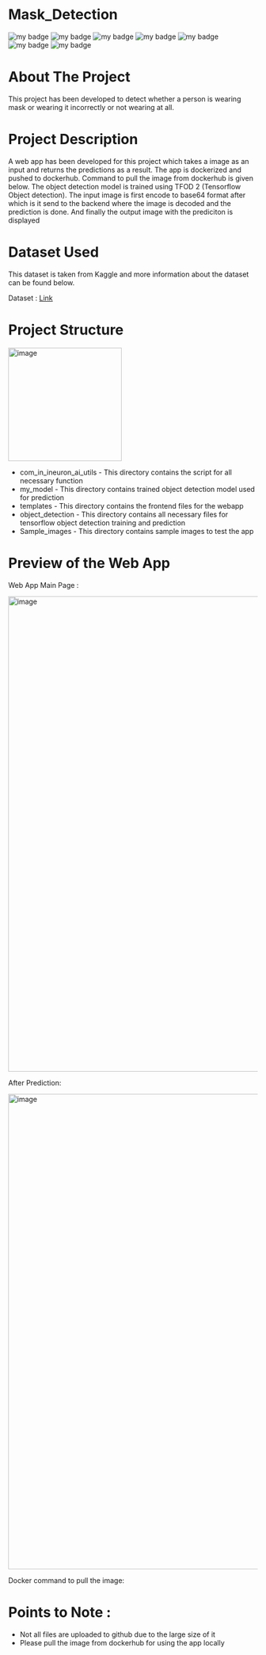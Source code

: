 # Mask_Detection
![my badge](https://img.shields.io/badge/Python-3-blue)
![my badge](https://img.shields.io/badge/Deep-Learning-brightgreen)
![my badge](https://img.shields.io/badge/Flask-App-green)
![my badge](https://img.shields.io/badge/Object-Detection-yellowgreen)
![my badge](https://img.shields.io/badge/TF-OD-orange)
![my badge](https://img.shields.io/badge/-Docker-purple)
![my badge](https://img.shields.io/badge/-GIT-green)

# About The Project

This project has been developed to detect whether a person is wearing mask or wearing it incorrectly or not wearing at all.

# Project Description 

A web app has been developed for this project which takes a image as an input and returns the predictions as a result. The app is dockerized and pushed to dockerhub. Command to pull the image from dockerhub is given below. The object detection model is trained using TFOD 2 (Tensorflow Object detection). The input image is first encode to base64 format after which is it send to the backend where the image is decoded and the prediction is done. And finally the output image 
with the prediciton is displayed

# Dataset Used

This dataset is taken from Kaggle and more information about the dataset can be found below.

Dataset : [Link](https://www.kaggle.com/datasets/andrewmvd/face-mask-detection)

# Project Structure


<img width="229" alt="image" src="https://user-images.githubusercontent.com/58848985/169958144-712f2c5f-a765-493a-a075-092098f40b6a.png">


* com_in_ineuron_ai_utils - This directory contains the script for all necessary function
* my_model - This directory contains trained object detection model used for prediction
* templates - This directory contains the frontend files for the webapp
* object_detection - This directory contains all necessary files for tensorflow object detection training and prediction
* Sample_images - This directory contains sample images to test the app

# Preview of the Web App

Web App Main Page :

<img width="960" alt="image" src="https://user-images.githubusercontent.com/58848985/161687024-ed21efcd-a887-45c7-8d72-5b3f3cdc1bd6.png">

After Prediction: 

<img width="960" alt="image" src="https://user-images.githubusercontent.com/58848985/161687308-577f42c0-7ee8-4ff9-b876-d34a7907a518.png">


Docker command to pull the image:



# Points to Note : 

* Not all files are uploaded to github due to the large size of it
* Please pull the image from dockerhub for using the app locally
